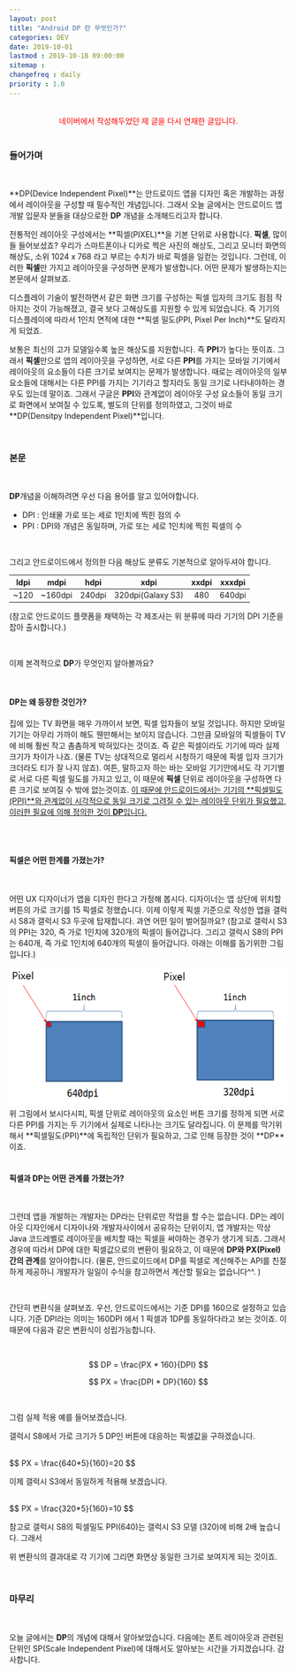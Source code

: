 ```yaml
---
layout: post
title: "Android DP 란 무엇인가?"
categories: DEV
date: 2019-10-01
lastmod : 2019-10-18 09:00:00
sitemap :
changefreq : daily
priority : 1.0
---
```


<br>

<center><span style="color:red">네이버에서 작성해두었던 제 글을 다시 연재한 글입니다.</span></center>
<br>

### 들어가며

<br>

  **DP(Device Independent Pixel)**는 안드로이드 앱을 디자인 혹은 개발하는 과정에서 레이아웃을 구성할 때 필수적인 개념입니다. 그래서 오늘 글에서는 안드로이드 앱 개발 입문자 분들을 대상으로한 **DP** 개념을 소개해드리고자 합니다. 

 전통적인 레이아웃 구성에서는 **픽셀(PIXEL)**을 기본 단위로 사용합니다. **픽셀**, 많이들 들어보셨죠? 우리가 스마트폰이나 디카로 찍은 사진의 해상도, 그리고 모니터 화면의 해상도, 소위 1024 x 768 라고 부르는 수치가 바로 픽셀을 일컫는 것입니다. 그런데, 이러한 **픽셀**만 가지고 레이아웃을 구성하면 문제가 발생합니다. 어떤 문제가 발생하는지는 본문에서 살펴보죠. 

 디스플레이 기술이 발전하면서 같은 화면 크기를 구성하는 픽셀 입자의 크기도 점점 작아지는 것이 가능해졌고, 결국 보다 고해상도를 지원할 수 있게 되었습니다. 즉 기기의 디스플레이에 따라서 1인치 면적에 대한 **픽셀 밀도(PPI, Pixel Per Inch)**도 달라지게 되었죠. 

 보통은 최신의 고가 모델일수록 높은 해상도를 지원합니다. 즉 **PPI**가 높다는 뜻이죠. 그래서 **픽셀**만으로 앱의 레이아웃을 구성하면, 서로 다른 **PPI**를 가지는 모바일 기기에서 레이아웃의 요소들이 다른 크기로 보여지는 문제가 발생합니다. 때로는 레이아웃의 일부 요소들에 대해서는 다른 PPI를 가지는 기기라고 할지라도 동일 크기로 나타내야하는 경우도 있는데 말이죠. 그래서 구글은 **PPI**와 관계없이 레이아웃 구성 요소들이 동일 크기로 화면에서 보여질 수 있도록, 별도의 단위를 정의하였고, 그것이 바로 **DP(Densitpy Independent Pixel)**입니다. 

<br>

### 본문

<br>

**DP**개념을 이해하려면 우선 다음 용어를 알고 있어야합니다.



* DPI : 인쇄물 가로 또는 세로 1인치에 찍힌 점의 수
* PPI : DPI와 개념은 동일하며, 가로 또는 세로 1인치에 찍힌 픽셀의 수



<br>

그리고 안드로이드에서 정의한 다음 해상도 분류도 기본적으로 알아두셔야 합니다.

| <center>ldpi</center> | <center>mdpi</center>    | <center>hdpi</center>   | <center>xdpi</center>              | <center>xxdpi</center> | <center>xxxdpi</center> |
| --------------------- | ------------------------ | ----------------------- | ---------------------------------- | ---------------------- | ----------------------- |
| <center>~120</center> | <center>~160dpi</center> | <center>240dpi</center> | <center>320dpi(Galaxy S3)</center> | <center>480</center>   | <center>640dpi</center> |

(참고로 안드로이드 플랫폼을 채택하는 각 제조사는 위 분류에 따라 기기의 DPI 기준을 잡아 출시합니다.)

<br>

이제 본격적으로 **DP**가 무엇인지 알아볼까요?

<br>

#### **DP는 왜 등장한 것인가?**

 집에 있는 TV 화면을 매우 가까이서 보면, 픽셀 입자들이 보일 것입니다. 하지만 모바일 기기는 아무리 가까이 해도 웬만해서는 보이지 않습니다. 그만큼 모바일의 픽셀들이 TV에 비해 훨씬 작고 촘촘하게 박혀있다는 것이죠. 즉 같은 픽셀이라도 기기에 따라 실제 크기가 차이가 나죠. (물론 TV는 상대적으로 멀리서 시청하기 때문에 픽셀 입자 크기가 크더라도 티가 잘 나지 않죠). 여튼, 말하고자 하는 바는 모바일 기기안에서도 각 기기별로 서로 다른 픽셀 밀도를 가지고 있고, 이 때문에 **픽셀** 단위로 레이아웃을 구성하면 다른 크기로 보여질 수 밖에 없는것이죠. <u>이 때문에 안드로이드에서는 기기의 **픽셀밀도(PPI)**와 관계없이 시각적으로 동일 크기로 그려질 수 있는 레이아웃 단위가 필요했고, 이러한 필요에 의해 정의한 것이 **DP**입니다.</u>

<br>

<br>

#### 픽셀은 어떤 한계를 가졌는가?

<br>

 어떤 UX 디자이너가 앱을 디자인 한다고 가정해 봅시다. 디자이너는 앱 상단에 위치할 버튼의 가로 크기를 15 픽셀로 정했습니다. 이제 이렇게 픽셀 기준으로 작성한 앱을 갤럭시 S8과 갤럭시 S3 두곳에 탑재합니다. 과연 어떤 일이 벌어질까요? (참고로 갤럭시 S3의 PPI는 320, 즉 가로 1인치에 320개의 픽셀이 들어갑니다. 그리고 갤럭시 S8의 PPI는 640개, 즉 가로 1인치에 640개의 픽셀이 들어갑니다. 아래는 이해를 돕기위한 그림입니다.)

<center><img src="/assets/img/dp1.png"></center>
 위 그림에서 보시다시피, 픽셀 단위로 레이아웃의 요소인 버튼 크기를 정하게 되면 서로 다른 PPI를 가지는 두 기기에서 실제로 나타나는 크기도 달라집니다. 이 문제를 막기위해서 **픽셀밀도(PPI)**에 독립적인 단위가 필요하고, 그로 인해 등장한 것이 **DP**이죠. 

<br>

<br>

#### 픽셀과 DP는 어떤 관계를 가졌는가?

<br>

그런데 앱을 개발하는 개발자는 DP라는 단위로만 작업을 할 수는 없습니다. DP는 레이아웃 디자인에서 디자이나와 개발자사이에서 공유하는 단위이지, 앱 개발자는 막상 Java 코드레벨로 레이아웃을 배치할 때는 픽셀을 써야하는 경우가 생기게 되죠. 그래서 경우에 따라서 DP에 대한 픽셀값으로의 변환이 필요하고, 이 때문에  **DP와 PX(Pixel)간의 관계**를 알아야합니다. (물론, 안드로이드에서 DP를 픽셀로 계산해주는 API를 친절하게 제공하니 개발자가 일일이 수식을 참고하면서 계산할 필요는 없습니다^^. )

<br>

간단히 변환식을 살펴보죠. 우선, 안드로이드에서는 기준 DPI를 160으로 설정하고 있습니다. 기준 DPI라는 의미는 160DPI 에서 1 픽셀과 1DP를 동일하다라고 보는 것이죠. 이 때문에 다음과 같은 변환식이 성립가능합니다. 

<br>

$$
DP = \frac{PX * 160}{DPI}
$$

$$
PX = \frac{DPI * DP}{160}
$$

<br>

그럼 실제 적용 예를 들어보겠습니다. 

갤럭시 S8에서 가로 크기가 5 DP인 버튼에 대응하는 픽셀값을 구하겠습니다.

<br>
$$
PX = \frac{640*5}{160}=20
$$


<br>

이제 갤럭시 S3에서 동일하게 적용해 보겠습니다. 

<br>
$$
PX = \frac{320*5}{160}=10
$$
<br>

참고로 갤럭시 S8의 픽셀밀도 PPI(640)는 갤럭시 S3 모델 (320)에 비해 2배 높습니다. 그래서 

위 변환식의 결과대로 각 기기에 그리면 화면상 동일한 크기로 보여지게 되는 것이죠. 

<br>



### 마무리

<br>

 오늘 글에서는 **DP**의 개념에 대해서 알아보았습니다. 다음에는 폰트 레이아웃과 관련된 단위인 SP(Scale Independent Pixel)에 대해서도 알아보는 시간을 가지겠습니다. 감사합니다. 

<br>